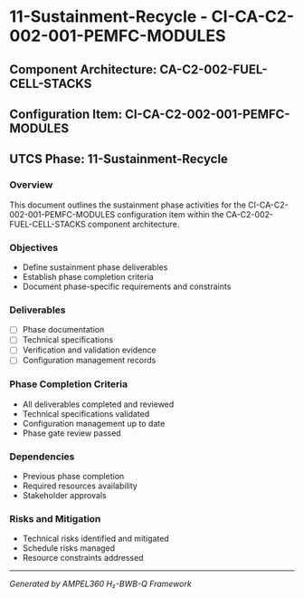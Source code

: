 # 11-Sustainment-Recycle - CI-CA-C2-002-001-PEMFC-MODULES

## Component Architecture: CA-C2-002-FUEL-CELL-STACKS
## Configuration Item: CI-CA-C2-002-001-PEMFC-MODULES
## UTCS Phase: 11-Sustainment-Recycle

### Overview
This document outlines the sustainment phase activities for the CI-CA-C2-002-001-PEMFC-MODULES configuration item within the CA-C2-002-FUEL-CELL-STACKS component architecture.

### Objectives
- Define sustainment phase deliverables
- Establish phase completion criteria
- Document phase-specific requirements and constraints

### Deliverables
- [ ] Phase documentation
- [ ] Technical specifications
- [ ] Verification and validation evidence
- [ ] Configuration management records

### Phase Completion Criteria
- All deliverables completed and reviewed
- Technical specifications validated
- Configuration management up to date
- Phase gate review passed

### Dependencies
- Previous phase completion
- Required resources availability
- Stakeholder approvals

### Risks and Mitigation
- Technical risks identified and mitigated
- Schedule risks managed
- Resource constraints addressed

---
*Generated by AMPEL360 H₂-BWB-Q Framework*
